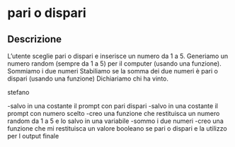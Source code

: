 pari o dispari
===
## Descrizione
L’utente sceglie pari o dispari e inserisce un numero da 1 a 5.
Generiamo un numero random (sempre da 1 a 5) per il computer (usando una funzione).
Sommiamo i due numeri
Stabiliamo se la somma dei due numeri è pari o dispari (usando una funzione)
Dichiariamo chi ha vinto.

<!-- chiedo all utente con un prompt di nserire un numero da 1 a 5 mettendo un controllo di validità

creo una funzione che genera un numero random e ne assegnerà il risultato a una costante, la quale sarà il numero del pc.


con una funzione, sommo i due numeri e dopo faccio %2 della somma per vedere se ho ottenuto un risultato pari o dispari   -->

stefano 

-salvo in una costante il prompt con pari dispari
-salvo in una costante il prompt con numero scelto 
-creo una funzione che restituisca un numero random da 1 a 5 e lo salvo in una variabile
-sommo i due numeri
-creo una funzione che mi restituisca un valore booleano se pari o dispari e la utilizzo per l output finale 



